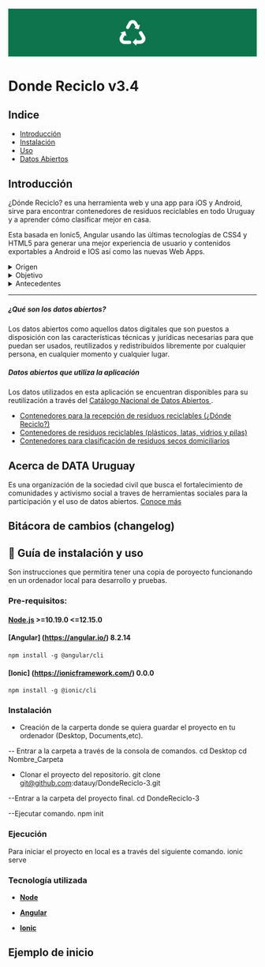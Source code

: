 


![Donde reciclo](src/assets/img/generico.png)
 # Donde Reciclo v3.4

## Indice

* [Introducción](#Introducción)
* [Instalación](#Instalación)
* [Uso](#Uso)
* [Datos Abiertos](##Datos)

## Introducción

¿Dónde Reciclo? es una herramienta web y una app para iOS y Android, sirve para encontrar contenedores de residuos reciclables en todo Uruguay y a aprender cómo clasificar mejor en casa.

Esta basada en Ionic5, Angular usando las últimas tecnologías de CSS4 y HTML5 para generar una mejor experiencia de usuario y contenidos exportables a Android e IOS así como las nuevas Web Apps.


<details>
<summary>Origen</summary>
En Uruguay existen muchos esfuerzos destinados a la recuperación de residuos sólidos para su revalorización, tratamiento o disposición final adecuados. Sin embargo la diversidad de programas y el desconocimiento de cada uno de ellos, redunda en que muchas personas crean que en Uruguay no se reciclan ni se recuperan los residuos, o que hacerlo es muy difícil.
</details>

<details>
<summary>Objetivo</summary>
 Nuestro objetivo es unificar toda la información sobre todos los lugares, contenedores, dispositivos y programas para recibir residuos o materiales y envases reciclables.
</details>

<details>
<summary>Antecedentes</summary>

*  La primera versión de esta herramienta, disponible en la web fue desarrollada y diseñada por [Agustín Kryger](https://twitter.com/agustinkry) y [Agustín Díaz](https://twitter.com/hiroagustin), en coordinación con DATA Uruguay, de forma voluntaria. Utilizando datos de la Intendencia de Montevideo para mostrar en qué lugares se podían depositar pilas, latas, plástico y vidrio.

* En el año 2016, [CEMPRE](https://cempre.org.uy/)  (Compromiso Empresarial Para el Reciclaje)  y [DATA Uruguay](https://data.org.uy/) acordaron trabajar en conjunto para actualizar y ampliar la ambición de dicha herramienta, convirtiéndola además en una aplicación móvil y sumando información sobre clasificación en casa y formas de disposición de residuos.

*  En 2020 se lanza una tercera versión de la herramienta v3.4.0, con más información sobre materiales, mejoras de diseño, interfaz y usabilidad y cambios en el sistema de gestión de la herramienta para permitir enviar reportes sobre contenedores a los distintos programas, así como permitirles a éstos gestionar y actualizar los puntos que se visualizan en la app.
</details>

***
##### ¿Qué son los datos abiertos?
Los datos abiertos como aquellos datos digitales que son puestos a disposición con las características técnicas y jurídicas necesarias para que puedan ser usados, reutilizados y redistribuidos libremente por cualquier persona, en cualquier momento y cualquier lugar.
##### Datos abiertos que utiliza la aplicación
Los datos utilizados en esta aplicación se encuentran disponibles para su reutilización a través del [Catálogo Nacional de Datos Abiertos ](https://catalogodatos.gub.uy/).


* [Contenedores para la recepción de residuos reciclables (¿Dónde Reciclo?)](https://catalogodatos.gub.uy/dataset/data-contenedores-para-la-recepcion-de-residuos-reciclables-donde-reciclo)
* [Contenedores de residuos reciclables (plásticos, latas, vidrios y pilas)](https://catalogodatos.gub.uy/dataset/intendencia-montevideo-contenedores_reciclable)
* [Contenedores para clasificación de residuos secos domiciliarios](https://catalogodatos.gub.uy/dataset/intendencia-montevideo-contenedores-residuos-secos-domicialiarios)

<!-- FALTA PROCESO DE DATOS -->
 ## Acerca de DATA Uruguay

 Es una organización de la sociedad civil que busca el fortalecimiento de comunidades y activismo social a traves de herramientas sociales para la participación y el uso de datos abiertos. [Conoce más](https://data.org.uy/)

## Bitácora de cambios (changelog)

## :notebook: Guía de instalación y uso

Son instrucciones que permitira tener una copia de poroyecto funcionando en un ordenador local para desarrollo y pruebas.

### Pre-requisitos: 

#### [Node.js](https://nodejs.org/en/)  >=10.19.0 <=12.15.0

#### [Angular] (https://angular.io/) 8.2.14

    npm install -g @angular/cli

#### [Ionic] (https://ionicframework.com/) 0.0.0

    npm install -g @ionic/cli

### Instalación

- Creación de la carperta donde se quiera guardar el proyecto en tu ordenador (Desktop, Documents,etc).

-- Entrar a la carpeta a través de la  consola de comandos.
    cd Desktop
    cd Nombre_Carpeta

- Clonar el proyecto del repositorio.
    git clone git@github.com:datauy/DondeReciclo-3.git

--Entrar a la carpeta del proyecto final.
    cd DondeReciclo-3

--Ejecutar comando.
    npm init

### Ejecución

Para iniciar el proyecto en local es a través del siguiente comando.
    ionic serve

### Tecnología utilizada

- **[Node](https://nodejs.org/es/docs/)**

- **[Angular](https://angular.io/guide/setup-local)**

- **[Ionic](https://ionicframework.com/docs/cli)**

## Ejemplo de inicio 